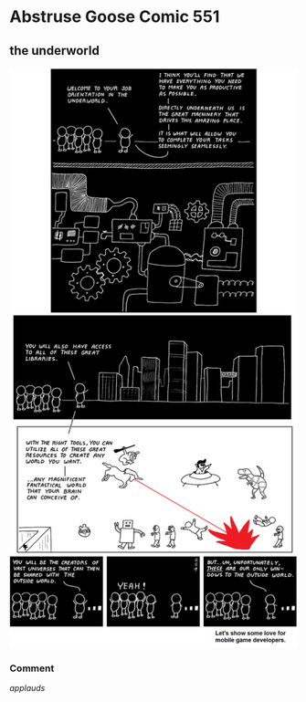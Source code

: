 # Abstruse Goose Comic 551
## the underworld

![image](comics/to_reign_in_hell.png)
### Comment
*applauds*

